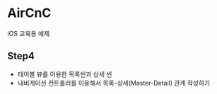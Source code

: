 # AirCnC

iOS 교육용 예제 

## Step4

- 테이블 뷰를 이용한 목록씬과 상세 씬
- 내비게이션 컨트롤러를 이용해서 목록-상세(Master-Detail) 관계 작성하기
